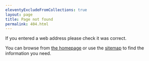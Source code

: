 ```yaml
---
eleventyExcludeFromCollections: true
layout: page
title: Page not found
permalink: 404.html
---
```


If you entered a web address please check it was correct.

You can browse from [the homepage](/) or use the [sitemap](/sitemap) to find the information you need.
